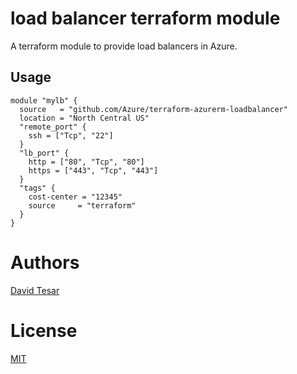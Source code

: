 load balancer terraform module
===========

A terraform module to provide load balancers in Azure.


Usage
-----

```hcl
module "mylb" {
  source   = "github.com/Azure/terraform-azurerm-loadbalancer"
  location = "North Central US"
  "remote_port" {
    ssh = ["Tcp", "22"]
  }
  "lb_port" {
    http = ["80", "Tcp", "80"]
    https = ["443", "Tcp", "443"]
  }
  "tags" {
    cost-center = "12345"
    source     = "terraform"
  }
}
```

Authors
=======

[David Tesar](https://github.com/dtzar)

License
=======

[MIT](LICENSE)

